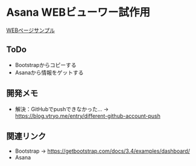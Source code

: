 # Asana WEBビューワー試作用
[WEBページサンプル](https://alcare-vg.github.io/wrk-asana/ "WEBページサンプル")

## ToDo
- Bootstrapからコピーする
- Asanaから情報をゲットする

## 開発メモ
- 解決：GitHubでpushできなかった... → https://blog.vtryo.me/entry/different-github-account-push

## 関連リンク
- Bootstrap → https://getbootstrap.com/docs/3.4/examples/dashboard/
- Asana
